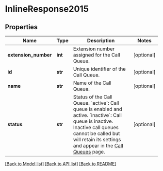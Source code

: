 # InlineResponse2015

## Properties
Name | Type | Description | Notes
------------ | ------------- | ------------- | -------------
**extension_number** | **int** | Extension number assigned for the Call Queue. | [optional] 
**id** | **str** | Unique identifier of the Call Queue. | [optional] 
**name** | **str** | Name of the Call Queue. | [optional] 
**status** | **str** | Status of the Call Queue.  &#x60;active&#x60;: Call queue is enabled and active.  &#x60;inactive&#x60;: Call queue is inactive. Inactive call queues cannot be called but will retain its settings and appear in the [Call Queues](https://zoom.us/pbx/page/telephone/groups#/groups) page. | [optional] 

[[Back to Model list]](../README.md#documentation-for-models) [[Back to API list]](../README.md#documentation-for-api-endpoints) [[Back to README]](../README.md)

